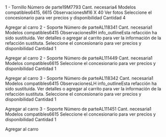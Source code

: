 1 -
Tornillo
Número de parte19M7793
Cant. necesaria4
Modelos compatibles6415, 6615
ObservacionesM16 X 40
Ver fotos
Seleccione el concesionario para ver precios y disponibilidad
Cantidad
4

Agregar al carro
2 -
Soporte
Número de parteAL118341
Cant. necesaria1
Modelos compatibles6415
ObservacionesRH
info_outlineEsta refacción ha sido sustituida. Ver detalles o agregar al carrito para ver la información de la refacción sustituta.
Seleccione el concesionario para ver precios y disponibilidad
Cantidad
1

Agregar al carro
2 -
Soporte
Número de parteAL111449
Cant. necesaria1
Modelos compatibles6615
Seleccione el concesionario para ver precios y disponibilidad
Cantidad
1

Agregar al carro
3 -
Soporte
Número de parteAL118342
Cant. necesaria1
Modelos compatibles6415
ObservacionesLH
info_outlineEsta refacción ha sido sustituida. Ver detalles o agregar al carrito para ver la información de la refacción sustituta.
Seleccione el concesionario para ver precios y disponibilidad
Cantidad
1

Agregar al carro
3 -
Soporte
Número de parteAL111451
Cant. necesaria1
Modelos compatibles6615
Seleccione el concesionario para ver precios y disponibilidad
Cantidad
1

Agregar al carro